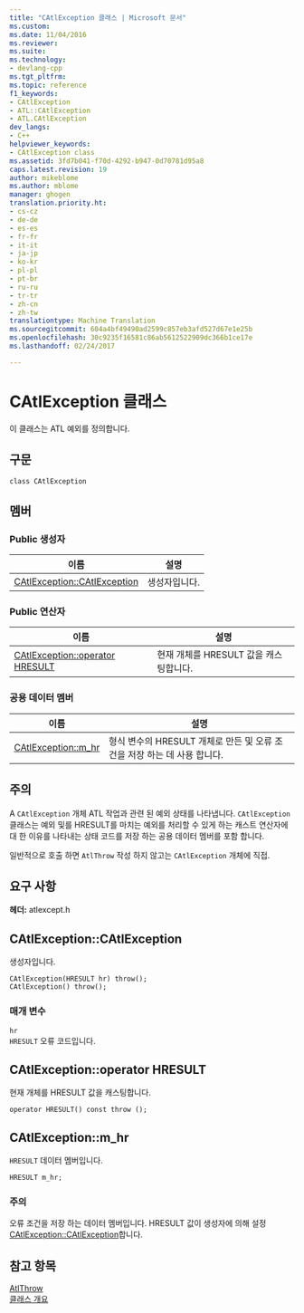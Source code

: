 ```yaml
---
title: "CAtlException 클래스 | Microsoft 문서"
ms.custom: 
ms.date: 11/04/2016
ms.reviewer: 
ms.suite: 
ms.technology:
- devlang-cpp
ms.tgt_pltfrm: 
ms.topic: reference
f1_keywords:
- CAtlException
- ATL::CAtlException
- ATL.CAtlException
dev_langs:
- C++
helpviewer_keywords:
- CAtlException class
ms.assetid: 3fd7b041-f70d-4292-b947-0d70781d95a8
caps.latest.revision: 19
author: mikeblome
ms.author: mblome
manager: ghogen
translation.priority.ht:
- cs-cz
- de-de
- es-es
- fr-fr
- it-it
- ja-jp
- ko-kr
- pl-pl
- pt-br
- ru-ru
- tr-tr
- zh-cn
- zh-tw
translationtype: Machine Translation
ms.sourcegitcommit: 604a4bf49490ad2599c857eb3afd527d67e1e25b
ms.openlocfilehash: 30c9235f16581c86ab5612522909dc366b1ce17e
ms.lasthandoff: 02/24/2017

---
```

# <a name="catlexception-class"></a>CAtlException 클래스
이 클래스는 ATL 예외를 정의합니다.  
  
## <a name="syntax"></a>구문  
  
```
class CAtlException
```  
  
## <a name="members"></a>멤버  
  
### <a name="public-constructors"></a>Public 생성자  
  
|이름|설명|  
|----------|-----------------|  
|[CAtlException::CAtlException](#catlexception)|생성자입니다.|  
  
### <a name="public-operators"></a>Public 연산자  
  
|이름|설명|  
|----------|-----------------|  
|[CAtlException::operator HRESULT](#operator_hresult)|현재 개체를 HRESULT 값을 캐스팅합니다.|  
  
### <a name="public-data-members"></a>공용 데이터 멤버  
  
|이름|설명|  
|----------|-----------------|  
|[CAtlException::m_hr](#m_hr)|형식 변수의 HRESULT 개체로 만든 및 오류 조건을 저장 하는 데 사용 합니다.|  
  
## <a name="remarks"></a>주의  
 A `CAtlException` 개체 ATL 작업과 관련 된 예외 상태를 나타냅니다. `CAtlException` 클래스는 예외 및를 HRESULT를 마치는 예외를 처리할 수 있게 하는 캐스트 연산자에 대 한 이유를 나타내는 상태 코드를 저장 하는 공용 데이터 멤버를 포함 합니다.  
  
 일반적으로 호출 하면 `AtlThrow` 작성 하지 않고는 `CAtlException` 개체에 직접.  
  
## <a name="requirements"></a>요구 사항  
 **헤더:** atlexcept.h  
  
##  <a name="a-namecatlexceptiona--catlexceptioncatlexception"></a><a name="catlexception"></a>CAtlException::CAtlException  
 생성자입니다.  
  
```
CAtlException(HRESULT hr) throw();
CAtlException() throw();
```  
  
### <a name="parameters"></a>매개 변수  
 `hr`  
 `HRESULT` 오류 코드입니다.  
  
##  <a name="a-nameoperatorhresulta--catlexceptionoperator-hresult"></a><a name="operator_hresult"></a>CAtlException::operator HRESULT 
 현재 개체를 HRESULT 값을 캐스팅합니다.  
  
```  
operator HRESULT() const throw ();
```  
  
##  <a name="a-namemhra--catlexceptionmhr"></a><a name="m_hr"></a>CAtlException::m_hr  
 `HRESULT` 데이터 멤버입니다.  
  
```
HRESULT m_hr;
```  
  
### <a name="remarks"></a>주의  
 오류 조건을 저장 하는 데이터 멤버입니다. HRESULT 값이 생성자에 의해 설정 [CAtlException::CAtlException](#catlexception)합니다.  
  
## <a name="see-also"></a>참고 항목  
 [AtlThrow](http://msdn.microsoft.com/library/2bd111da-8170-488d-914a-c9bf6b6765f7)   
 [클래스 개요](../../atl/atl-class-overview.md)

